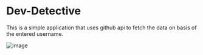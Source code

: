 # Dev-Detective
This is a simple application that uses github api to fetch the data on basis of the entered username.

![image](https://github.com/anshaneja5/Dev-Detective/assets/128882734/58d7d7d6-3510-4f22-83b9-a431d279e473)
